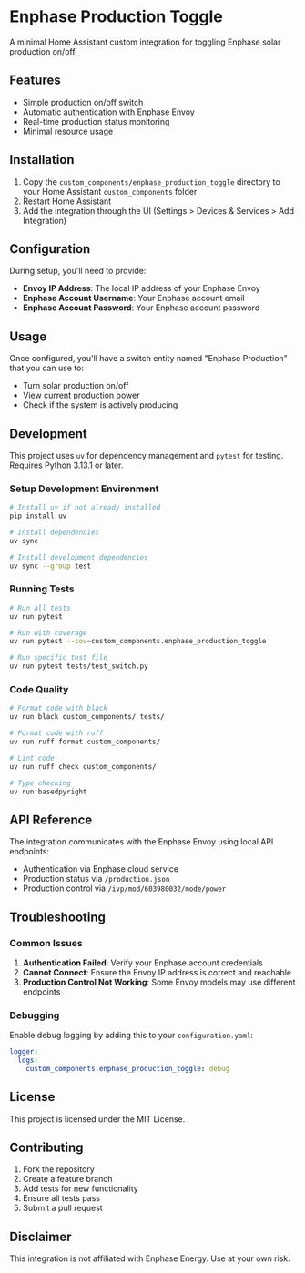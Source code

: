 # Enphase Production Toggle

A minimal Home Assistant custom integration for toggling Enphase solar production on/off.

## Features

- Simple production on/off switch
- Automatic authentication with Enphase Envoy
- Real-time production status monitoring
- Minimal resource usage

## Installation

1. Copy the `custom_components/enphase_production_toggle` directory to your Home Assistant `custom_components` folder
2. Restart Home Assistant
3. Add the integration through the UI (Settings > Devices & Services > Add Integration)

## Configuration

During setup, you'll need to provide:

- **Envoy IP Address**: The local IP address of your Enphase Envoy
- **Enphase Account Username**: Your Enphase account email
- **Enphase Account Password**: Your Enphase account password

## Usage

Once configured, you'll have a switch entity named "Enphase Production" that you can use to:

- Turn solar production on/off
- View current production power
- Check if the system is actively producing

## Development

This project uses `uv` for dependency management and `pytest` for testing. Requires Python 3.13.1 or later.

### Setup Development Environment

```bash
# Install uv if not already installed
pip install uv

# Install dependencies
uv sync

# Install development dependencies
uv sync --group test
```

### Running Tests

```bash
# Run all tests
uv run pytest

# Run with coverage
uv run pytest --cov=custom_components.enphase_production_toggle

# Run specific test file
uv run pytest tests/test_switch.py
```

### Code Quality

```bash
# Format code with black
uv run black custom_components/ tests/

# Format code with ruff
uv run ruff format custom_components/

# Lint code
uv run ruff check custom_components/

# Type checking
uv run basedpyright
```

## API Reference

The integration communicates with the Enphase Envoy using local API endpoints:

- Authentication via Enphase cloud service
- Production status via `/production.json`
- Production control via `/ivp/mod/603980032/mode/power`

## Troubleshooting

### Common Issues

1. **Authentication Failed**: Verify your Enphase account credentials
2. **Cannot Connect**: Ensure the Envoy IP address is correct and reachable
3. **Production Control Not Working**: Some Envoy models may use different endpoints

### Debugging

Enable debug logging by adding this to your `configuration.yaml`:

```yaml
logger:
  logs:
    custom_components.enphase_production_toggle: debug
```

## License

This project is licensed under the MIT License.

## Contributing

1. Fork the repository
2. Create a feature branch
3. Add tests for new functionality
4. Ensure all tests pass
5. Submit a pull request

## Disclaimer

This integration is not affiliated with Enphase Energy. Use at your own risk.